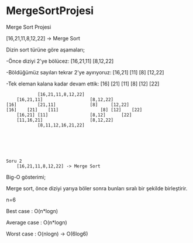 # MergeSortProjesi
Merge Sort Projesi

[16,21,11,8,12,22] -> Merge Sort

Dizin sort türüne göre aşamaları;

-Önce diziyi 2'ye bölücez: [16,21,11] [8,12,22]

-Böldüğümüz sayıları tekrar 2'ye ayırıyoruz: [16,21] [11] [8] [12,22]

-Tek eleman kalana kadar devam ettik: [16] [21] [11] [8] [12] [22]

				[16,21,11,8,12,22] 
		[16,21,11]					[8,12,22] 
	[16]		[21,11]				[8]		[12,22]
	[16]	[21]	[11]				[8]	[12]	[22]             
		[16,21]	[11]				[8,12]		[22]
		[11,16,21]					[8,12,22]
				[8,11,12,16,21,22]
        
        
	
	
	
	
	Soru 2
        [16,21,11,8,12,22] -> Merge Sort

Big-O gösterimi;

Merge sort, önce diziyi yarıya böler sonra bunları sıralı bir şekilde birleştirir.

n=6

Best case : O(n*logn)

Average case : O(n*logn)

Worst case : O(nlogn) -> O(6log6)
